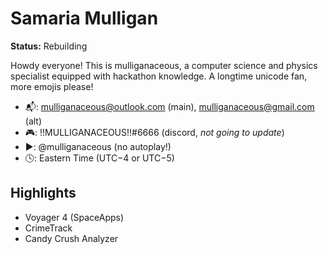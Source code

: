 # Samaria Mulligan

__Status:__ Rebuilding

Howdy everyone! This is mulliganaceous, a computer science and physics specialist equipped with hackathon knowledge. A longtime unicode fan, more emojis please!

* 📬: mulliganaceous@outlook.com (main), mulliganaceous@gmail.com (alt)
* 🎮: !!MULLIGANACEOUS!!#6666 (discord, _not going to update_)
* ▶️: @mulliganaceous (no autoplay!)
* 🕓: Eastern Time (UTC−4 or UTC−5)

## Highlights

* Voyager 4 (SpaceApps)
* CrimeTrack
* Candy Crush Analyzer
